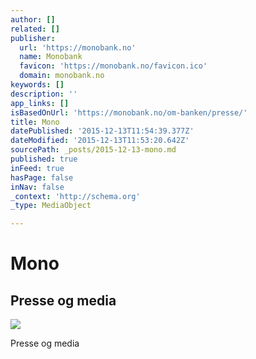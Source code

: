 ```yaml
---
author: []
related: []
publisher:
  url: 'https://monobank.no'
  name: Monobank
  favicon: 'https://monobank.no/favicon.ico'
  domain: monobank.no
keywords: []
description: ''
app_links: []
isBasedOnUrl: 'https://monobank.no/om-banken/presse/'
title: Mono
datePublished: '2015-12-13T11:54:39.377Z'
dateModified: '2015-12-13T11:53:20.642Z'
sourcePath: _posts/2015-12-13-mono.md
published: true
inFeed: true
hasPage: false
inNav: false
_context: 'http://schema.org'
_type: MediaObject

---
```

# Mono

<article style=""><h1>Presse og media</h1><p></p><img src="https://monobank.no/remote.axd/mst.blob.core.windows.net/cms/1286/3.jpg?anchor=center&amp;mode=crop&amp;width=4233&amp;rnd=130912844290000000&amp;slimmage=true" /></article>

Presse og media